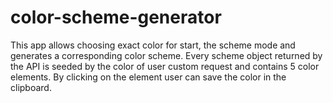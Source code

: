 # color-scheme-generator
 This app allows choosing exact color for start, the scheme mode and generates a corresponding color scheme. Every scheme object returned by the API is seeded by the color of user custom request and contains 5 color elements. By clicking on the element user can save the color in the clipboard.
